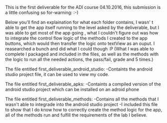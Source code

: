 This is the first deliverable for the ADI course 04.10.2016, this submission is a little confusing so for-warning: :-)

Below you'll find an explaination for what each folder contains, I wasn' t able to get the app itself running to the level asked by the deliverable, but I was able to get most of the app going , what I couldn't figure out was how to integrate the control flow logic of the methods I created to the app buttons, which would then transfer the logic onto textView as an ouput. I reasearched a bunch and did what I could though :P (What I was able to complete I packaged and included in the files, as well as the methods with the logic to run all the needed actions, the pass/fail, grade and 5 times.)

The file entitled first_deliverable_android_studio:
	-Containts the android studio project file, it can be used to view my code.

The file entitled first_deliverable_apks:
	-Containts a compiled version of the android studio project which can be installed on an adroid phone

The file entitled first_deliverable_methods:
	-Contains all the methods that I wasn't able to integrade into the android studio project
	-I included this file to show that I do know how to correctly create the method logic for the app, all of the methods run and fulfill the requirements of the lab I believe.
